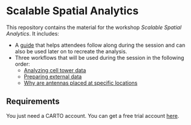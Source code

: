 # Scalable Spatial Analytics

This repository contains the material for the workshop _Scalable Spatial Analytics_. It includes:

- A [guide](https://github.com/CartoDB/SDS-bootcamp-MAD-March24/blob/master/Scalable%20Spatial%20Analytics/%5BSDS%20Bootcamp%20-%20Madrid%2020240320%5D%20Scalable%20spatial%20analytics.pdf) that helps attendees follow along during the session and can also be used later on to recreate the analysis.
- Three workflows that will be used during the session in the following order:
  - [Analyzing cell tower data](https://github.com/CartoDB/SDS-bootcamp-MAD-March24/blob/master/Scalable%20Spatial%20Analytics/%5BSDS%20Bootcamp%20Madrid%5D%20-%20Analyzing%20cell%20tower%20data.sql)
  - [Preparing external data](https://github.com/CartoDB/SDS-bootcamp-MAD-March24/blob/master/Scalable%20Spatial%20Analytics/%5BSDS%20Bootcamp%20Madrid%5D%20-%20Preparing%20external%20data.sql)
  - [Why are antennas placed at specific locations](https://github.com/CartoDB/SDS-bootcamp-MAD-March24/blob/master/Scalable%20Spatial%20Analytics/%5BSDS%20Bootcamp%20Madrid%5D%20-%20Why%20are%20antennas%20placed%20at%20specific%20locations_.sql)
 

## Requirements
You just need a CARTO account. You can get a free trial account [here](http://app.carto.com/signup).
